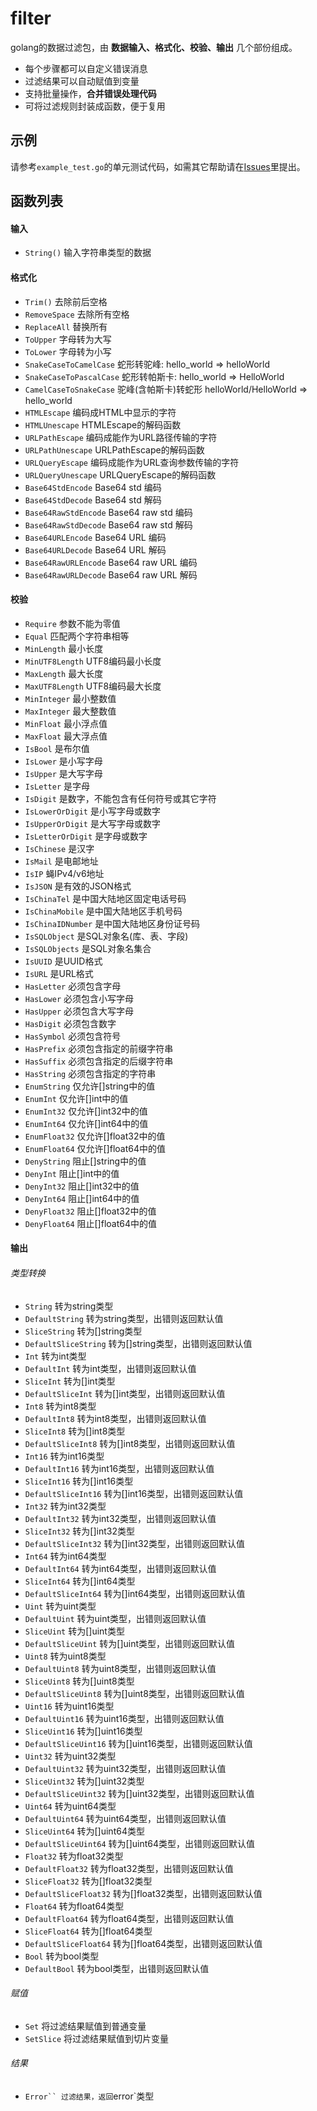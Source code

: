 # filter

golang的数据过滤包，由 **数据输入、格式化、校验、输出** 几个部份组成。

- 每个步骤都可以自定义错误消息
- 过滤结果可以自动赋值到变量
- 支持批量操作，**合并错误处理代码**
- 可将过滤规则封装成函数，便于复用

## 示例

请参考`example_test.go`的单元测试代码，如需其它帮助请在[Issues](https://github.com/dxvgef/filter/issues)里提出。

## 函数列表

#### 输入
- `String()` 输入字符串类型的数据

#### 格式化

- `Trim()` 去除前后空格
- `RemoveSpace` 去除所有空格
- `ReplaceAll` 替换所有
- `ToUpper` 字母转为大写
- `ToLower` 字母转为小写
- `SnakeCaseToCamelCase` 蛇形转驼峰: hello_world => helloWorld
- `SnakeCaseToPascalCase` 蛇形转帕斯卡: hello_world => HelloWorld
- `CamelCaseToSnakeCase` 驼峰(含帕斯卡)转蛇形 helloWorld/HelloWorld => hello_world
- `HTMLEscape` 编码成HTML中显示的字符
- `HTMLUnescape` HTMLEscape的解码函数
- `URLPathEscape` 编码成能作为URL路径传输的字符
- `URLPathUnescape` URLPathEscape的解码函数
- `URLQueryEscape` 编码成能作为URL查询参数传输的字符
- `URLQueryUnescape` URLQueryEscape的解码函数
- `Base64StdEncode` Base64 std 编码
- `Base64StdDecode` Base64 std 解码
- `Base64RawStdEncode` Base64 raw std 编码
- `Base64RawStdDecode` Base64 raw std 解码
- `Base64URLEncode` Base64 URL 编码
- `Base64URLDecode` Base64 URL 解码
- `Base64RawURLEncode` Base64 raw URL 编码
- `Base64RawURLDecode` Base64 raw URL 解码


#### 校验
- `Require` 参数不能为零值
- `Equal` 匹配两个字符串相等
- `MinLength` 最小长度
- `MinUTF8Length` UTF8编码最小长度
- `MaxLength` 最大长度
- `MaxUTF8Length` UTF8编码最大长度
- `MinInteger` 最小整数值
- `MaxInteger` 最大整数值
- `MinFloat` 最小浮点值
- `MaxFloat` 最大浮点值
- `IsBool` 是布尔值
- `IsLower` 是小写字母
- `IsUpper` 是大写字母
- `IsLetter` 是字母
- `IsDigit` 是数字，不能包含有任何符号或其它字符
- `IsLowerOrDigit` 是小写字母或数字
- `IsUpperOrDigit` 是大写字母或数字
- `IsLetterOrDigit` 是字母或数字
- `IsChinese` 是汉字
- `IsMail` 是电邮地址
- `IsIP` 蝇IPv4/v6地址
- `IsJSON` 是有效的JSON格式
- `IsChinaTel` 是中国大陆地区固定电话号码
- `IsChinaMobile` 是中国大陆地区手机号码
- `IsChinaIDNumber` 是中国大陆地区身份证号码
- `IsSQLObject` 是SQL对象名(库、表、字段)
- `IsSQLObjects` 是SQL对象名集合
- `IsUUID` 是UUID格式
- `IsURL` 是URL格式
- `HasLetter` 必须包含字母
- `HasLower` 必须包含小写字母
- `HasUpper` 必须包含大写字母
- `HasDigit` 必须包含数字
- `HasSymbol` 必须包含符号
- `HasPrefix` 必须包含指定的前缀字符串
- `HasSuffix` 必须包含指定的后缀字符串
- `HasString` 必须包含指定的字符串
- `EnumString` 仅允许[]string中的值
- `EnumInt` 仅允许[]int中的值
- `EnumInt32` 仅允许[]int32中的值
- `EnumInt64` 仅允许[]int64中的值
- `EnumFloat32` 仅允许[]float32中的值
- `EnumFloat64` 仅允许[]float64中的值
- `DenyString` 阻止[]string中的值
- `DenyInt` 阻止[]int中的值
- `DenyInt32` 阻止[]int32中的值
- `DenyInt64` 阻止[]int64中的值
- `DenyFloat32` 阻止[]float32中的值
- `DenyFloat64` 阻止[]float64中的值

#### 输出

###### 类型转换
- `String` 转为string类型
- `DefaultString` 转为string类型，出错则返回默认值
- `SliceString` 转为[]string类型
- `DefaultSliceString` 转为[]string类型，出错则返回默认值
- `Int` 转为int类型
- `DefaultInt` 转为int类型，出错则返回默认值
- `SliceInt` 转为[]int类型
- `DefaultSliceInt` 转为[]int类型，出错则返回默认值
- `Int8` 转为int8类型
- `DefaultInt8` 转为int8类型，出错则返回默认值
- `SliceInt8` 转为[]int8类型
- `DefaultSliceInt8` 转为[]int8类型，出错则返回默认值
- `Int16` 转为int16类型
- `DefaultInt16` 转为int16类型，出错则返回默认值
- `SliceInt16` 转为[]int16类型
- `DefaultSliceInt16` 转为[]int16类型，出错则返回默认值
- `Int32` 转为int32类型
- `DefaultInt32` 转为int32类型，出错则返回默认值
- `SliceInt32` 转为[]int32类型
- `DefaultSliceInt32` 转为[]int32类型，出错则返回默认值
- `Int64` 转为int64类型
- `DefaultInt64` 转为int64类型，出错则返回默认值
- `SliceInt64` 转为[]int64类型
- `DefaultSliceInt64` 转为[]int64类型，出错则返回默认值
- `Uint` 转为uint类型
- `DefaultUint` 转为uint类型，出错则返回默认值
- `SliceUint` 转为[]uint类型
- `DefaultSliceUint` 转为[]uint类型，出错则返回默认值
- `Uint8` 转为uint8类型
- `DefaultUint8` 转为uint8类型，出错则返回默认值
- `SliceUint8` 转为[]uint8类型
- `DefaultSliceUint8` 转为[]uint8类型，出错则返回默认值
- `Uint16` 转为uint16类型
- `DefaultUint16` 转为uint16类型，出错则返回默认值
- `SliceUint16` 转为[]uint16类型
- `DefaultSliceUint16` 转为[]uint16类型，出错则返回默认值
- `Uint32` 转为uint32类型
- `DefaultUint32` 转为uint32类型，出错则返回默认值
- `SliceUint32` 转为[]uint32类型
- `DefaultSliceUint32` 转为[]uint32类型，出错则返回默认值
- `Uint64` 转为uint64类型
- `DefaultUint64` 转为uint64类型，出错则返回默认值
- `SliceUint64` 转为[]uint64类型
- `DefaultSliceUint64` 转为[]uint64类型，出错则返回默认值
- `Float32` 转为float32类型
- `DefaultFloat32` 转为float32类型，出错则返回默认值
- `SliceFloat32` 转为[]float32类型
- `DefaultSliceFloat32` 转为[]float32类型，出错则返回默认值
- `Float64` 转为float64类型
- `DefaultFloat64` 转为float64类型，出错则返回默认值
- `SliceFloat64` 转为[]float64类型
- `DefaultSliceFloat64` 转为[]float64类型，出错则返回默认值
- `Bool` 转为bool类型
- `DefaultBool` 转为bool类型，出错则返回默认值

###### 赋值 
- `Set` 将过滤结果赋值到普通变量
- `SetSlice` 将过滤结果赋值到切片变量

###### 结果
- `Error`` 过滤结果，返回`error`类型
